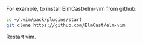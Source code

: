 For example, to install ElmCast/elm-vim from github:

```sh
cd ~/.vim/pack/plugins/start
git clone https://github.com/ElmCast/elm-vim
```

Restart vim.
